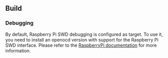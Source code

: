 ## Build

### Debugging

By default, Raspberry Pi SWD debugging is configured as target.
To use it, you need to install an openocd version with support for the Raspberry Pi SWD interface.
Please refer to the [RaspberryPi documentation](https://www.raspberrypi.com/documentation/microcontrollers/debug-probe.html#installing-openocd) for more information.